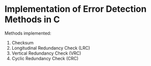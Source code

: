# Implementation of Error Detection Methods in C

Methods implemented:
1) Checksum
2) Longitudinal Redundancy Check (LRC)
3) Vertical Redundancy Check (VRC)
4) Cyclic Redundancy Check (CRC)
